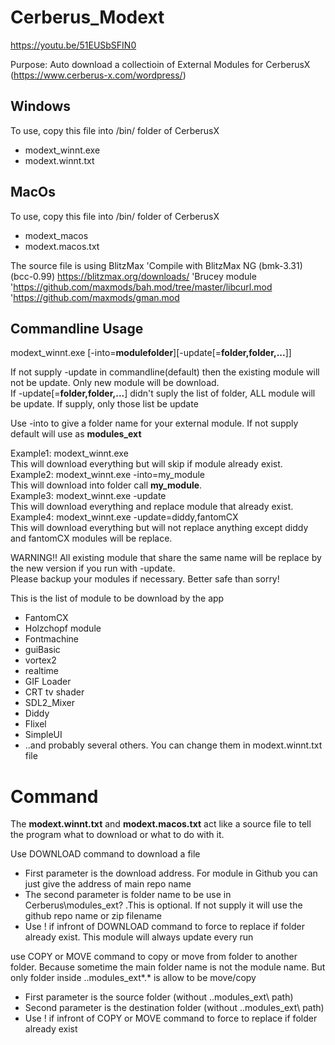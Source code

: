 # Cerberus_Modext

https://youtu.be/51EUSbSFIN0

Purpose: Auto download a collectioin of External Modules for CerberusX (https://www.cerberus-x.com/wordpress/)

Windows
-------
To use, copy this file into /bin/ folder of CerberusX
- modext_winnt.exe
- modext.winnt.txt

MacOs
-----
To use, copy this file into /bin/ folder of CerberusX
- modext_macos
- modext.macos.txt

The source file is using BlitzMax
'Compile with BlitzMax NG (bmk-3.31) (bcc-0.99) https://blitzmax.org/downloads/
'Brucey module 
'https://github.com/maxmods/bah.mod/tree/master/libcurl.mod
'https://github.com/maxmods/gman.mod

Commandline Usage
-----------------
modext_winnt.exe [-into=**modulefolder**][-update[=**folder,folder,...**]]

If not supply -update in commandline(default) then the existing module will not be update. Only new module will be download.<br>
If -update[=**folder,folder,...**] didn't suply the list of folder, ALL module will be update. If supply, only those list be update

Use -into to give a folder name for your external module. If not supply default will use as **modules_ext**

Example1: modext_winnt.exe <br>
This will download everything but will skip if module already exist.<br>
Example2: modext_winnt.exe -into=my_module<br>
This will download into folder call **my_module**. <br>
Example3: modext_winnt.exe -update<br>
This will download everything and replace module that already exist.<br>
Example4: modext_winnt.exe -update=diddy,fantomCX<br>
This will download everything but will not replace anything except diddy and fantomCX modules will be replace.<br>

WARNING!! All existing module that share the same name will be replace by the new version if you run with -update.<br>
Please backup your modules if necessary. Better safe than sorry!

This is the list of module to be download by the app
- FantomCX
- Holzchopf module
- Fontmachine
- guiBasic
- vortex2
- realtime
- GIF Loader
- CRT tv shader
- SDL2_Mixer
- Diddy
- Flixel
- SimpleUI
- ..and probably several others.
You can change them in modext.winnt.txt file

# Command

The **modext.winnt.txt** and **modext.macos.txt** act like a source file to tell the program what to download or what to do with it.

Use DOWNLOAD command to download a file 
- First parameter is the download address. For module in Github you can just give the address of main repo name  
- The second parameter is folder name to be use in Cerberus\modules_ext\? .This is optional. If not supply it will use the github repo name or zip filename
- Use ! if infront of DOWNLOAD command to force to replace if folder already exist. This module will always update every run 

use COPY or MOVE command to copy or move from folder to another folder. Because sometime the main folder name is not the module name.
But only folder inside ..modules_ext\*.* is allow to be move/copy
- First parameter is the source folder (without ..modules_ext\ path)
- Second parameter is the destination folder (without ..modules_ext\ path)
- Use ! if infront of COPY or MOVE command to force to replace if folder already exist 



